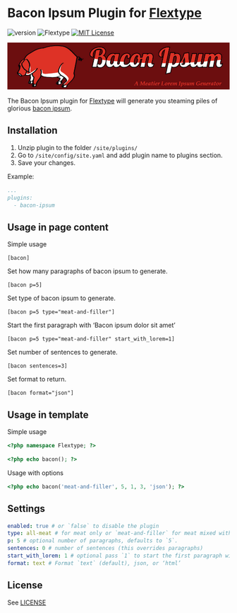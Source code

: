 # Bacon Ipsum Plugin for [Flextype](http://flextype.org/)
![version](https://img.shields.io/badge/version-1.1.0-brightgreen.svg?style=flat-square "Version")
![Flextype](https://img.shields.io/badge/Flextype-0.x-green.svg?style=flat-square "Flextype Version")
[![MIT License](https://img.shields.io/badge/license-MIT-blue.svg?style=flat-square)](https://github.com/flextype-plugins/bacon-ipsum/blob/master/LICENSE.txt)

![BaconIpsum](bacon-ipsum.jpg)

The Bacon Ipsum plugin for [Flextype](https://github.com/flextype/flextype) will generate you steaming piles of glorious [bacon ipsum](http://baconipsum.com/).

## Installation
1. Unzip plugin to the folder `/site/plugins/`
2. Go to `/site/config/site.yaml` and add plugin name to plugins section.
3. Save your changes.

Example:
```yaml
...
plugins:
  - bacon-ipsum
```

## Usage in page content

Simple usage

```
[bacon]
```

Set how many paragraphs of bacon ipsum to generate.

```
[bacon p=5]
```

Set type of bacon ipsum to generate.

```
[bacon p=5 type="meat-and-filler"]
```

Start the first paragraph with ‘Bacon ipsum dolor sit amet’

```
[bacon p=5 type="meat-and-filler" start_with_lorem=1]
```

Set number of sentences to generate.

```
[bacon sentences=3]
```

Set format to return.

```
[bacon format="json"]
```

## Usage in template

Simple usage

```php
<?php namespace Flextype; ?>
```

```php
<?php echo bacon(); ?>
```

Usage with options

```php
<?php echo bacon('meat-and-filler', 5, 1, 3, 'json'); ?>
```

## Settings

```yaml
enabled: true # or `false` to disable the plugin
type: all-meat # for meat only or `meat-and-filler` for meat mixed with miscellaneous ‘lorem ipsum’ filler.
p: 5 # optional number of paragraphs, defaults to `5`.
sentences: 0 # number of sentences (this overrides paragraphs)
start_with_lorem: 1 # optional pass `1` to start the first paragraph with ‘Bacon ipsum dolor sit amet’.
format: text # Format `text` (default), json, or ‘html’
```

## License
See [LICENSE](https://github.com/flextype-plugins/bacon-ipsum/blob/master/LICENSE)
